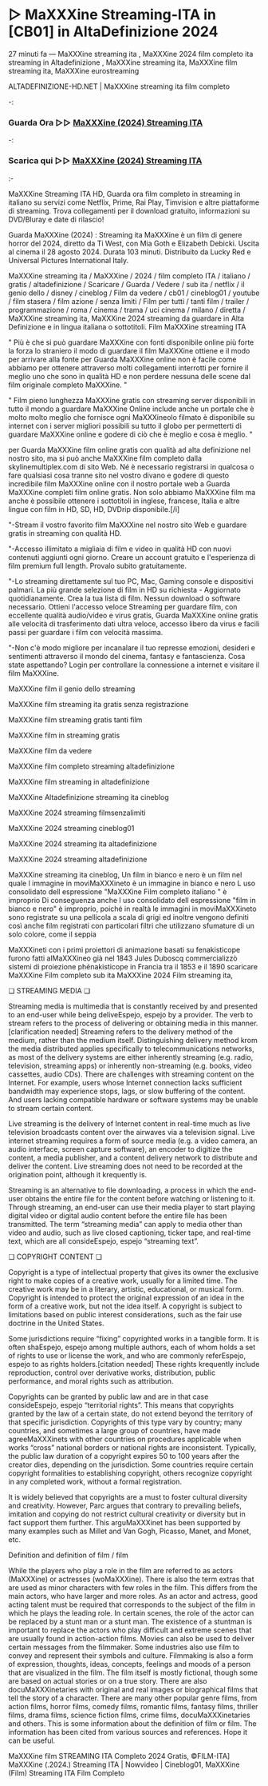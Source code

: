 # ▷ MaXXXine Streaming-ITA in [CB01] in AltaDefinizione 2024

27 minuti fa — MaXXXine streaming ita , MaXXXine 2024 film completo ita streaming in Altadefinizione , MaXXXine streaming ita, MaXXXine film streaming ita, MaXXXine eurostreaming

ALTADEFINIZIONE-HD.NET | MaXXXine streaming ita film completo

-:
 
### Guarda Ora ▷▷ [MaXXXine (2024) Streaming ITA](https://t.co/cacBLDN2R0)
-:
### Scarica qui ▷▷ [MaXXXine (2024) Streaming ITA](https://t.co/cacBLDN2R0)

:-

MaXXXine Streaming ITA HD, Guarda ora film completo in streaming in italiano su servizi come Netflix, Prime, Rai Play, Timvision e altre piattaforme di streaming. Trova collegamenti per il download gratuito, informazioni su DVD/Bluray e date di rilascio!

Guarda MaXXXine (2024) : Streaming ita MaXXXine è un film di genere horror del 2024, diretto da Ti West, con Mia Goth e Elizabeth Debicki. Uscita al cinema il 28 agosto 2024. Durata 103 minuti. Distribuito da Lucky Red e Universal Pictures International Italy.

MaXXXine streaming ita / MaXXXine / 2024 / film completo ITA / italiano / gratis / altadefinizione / Scaricare / Guarda / Vedere / sub ita / netflix / il genio dello / disney / cineblog / Film da vedere / cb01 / cineblog01 / youtube / film stasera / film azione / senza limiti / Film per tutti / tanti film / trailer / programmazione / roma / cinema / trama / uci cinema / milano / diretta / MaXXXine streaming ita, MaXXXine 2024 streaming da guardare in Alta Definizione e in lingua italiana o sottotitoli. Film MaXXXine streaming ITA

" Più è che si può guardare MaXXXine con fonti disponibile online più forte la forza lo straniero il modo di guardare il film MaXXXine ottiene e il modo per arrivare alla fonte per Guarda MaXXXine online non è facile come abbiamo per ottenere attraverso molti collegamenti interrotti per fornire il meglio uno che sono in qualità HD e non perdere nessuna delle scene dal film originale completo MaXXXine. "

" Film pieno lunghezza MaXXXine gratis con streaming server disponibili in tutto il mondo a guardare MaXXXine Online include anche un portale che è molto molto meglio che fornisce ogni MaXXXineolo filmato è disponibile su internet con i server migliori possibili su tutto il globo per permetterti di guardare MaXXXine online e godere di ciò che è meglio e cosa è meglio. "

per Guarda MaXXXine film online gratis con qualità ad alta definizione nel nostro sito, ma si può anche MaXXXine film completo dalla skylinemultiplex.com di sito Web. Né è necessario registrarsi in qualcosa o fare qualsiasi cosa tranne sito nel vostro divano e godere di questo incredibile film MaXXXine online con il nostro portale web a Guarda MaXXXine completi film online gratis. Non solo abbiamo MaXXXine film ma anche è possibile ottenere i sottotitoli in inglese, francese, Italia e altre lingue con film in HD, SD, HD, DVDrip disponibile.[/i]

"-Stream il vostro favorito film MaXXXine nel nostro sito Web e guardare gratis in streaming con qualità HD.

"-Accesso illimitato a migliaia di film e video in qualità HD con nuovi contenuti aggiunti ogni giorno. Creare un account gratuito e l'esperienza di film premium full length. Provalo subito gratuitamente.

"-Lo streaming direttamente sul tuo PC, Mac, Gaming console e dispositivi palmari. La più grande selezione di film in HD su richiesta - Aggiornato quotidianamente. Crea la tua lista di film. Nessun download o software necessario. Ottieni l'accesso veloce Streaming per guardare film, con eccellente qualità audio/video e virus gratis, Guarda MaXXXine online gratis alle velocità di trasferimento dati ultra veloce, accesso libero da virus e facili passi per guardare i film con velocità massima.

"-Non c'è modo migliore per incanalare il tuo represse emozioni, desideri e sentimenti attraverso il mondo del cinema, fantasy e fantascienza. Cosa state aspettando? Login per controllare la connessione a internet e visitare il film MaXXXine.

MaXXXine film il genio dello streaming

MaXXXine film streaming ita gratis senza registrazione

MaXXXine film streaming gratis tanti film

MaXXXine film in streaming gratis

MaXXXine film da vedere

MaXXXine film completo streaming altadefinizione

MaXXXine film streaming in altadefinizione

MaXXXine Altadefinizione streaming ita cineblog

MaXXXine 2024 streaming filmsenzalimiti

MaXXXine 2024 streaming cineblog01

MaXXXine 2024 streaming ita altadefinizione

MaXXXine 2024 streaming altadefinizione

MaXXXine streaming ita cineblog, Un film in bianco e nero è un film nel quale l immagine in moviMaXXXineto è un immagine in bianco e nero L uso consolidato dell espressione "MaXXXine Film completo italiano " è improprio Di conseguenza anche l uso consolidato dell espressione "film in bianco e nero" è improprio, poiché in realtà le immagini in moviMaXXXineto sono registrate su una pellicola a scala di grigi ed inoltre vengono definiti così anche film registrati con particolari filtri che utilizzano sfumature di un solo colore, come il seppia

MaXXXineti con i primi proiettori di animazione basati su fenakisticope furono fatti alMaXXXineo già nel 1843 Jules Duboscq commercializzò sistemi di proiezione phénakisticope in Francia tra il 1853 e il 1890 scaricare MaXXXine Film completo sub ita MaXXXine 2024 Film streaming ita,

❏ STREAMING MEDIA ❏

Streaming media is multimedia that is constantly received by and presented to an end-user while being deliveEspejo, espejo by a provider. The verb to stream refers to the process of delivering or obtaining media in this manner.[clarification needed] Streaming refers to the delivery method of the medium, rather than the medium itself. Distinguishing delivery method krom the media distributed applies specifically to telecommunications networks, as most of the delivery systems are either inherently streaming (e.g. radio, television, streaming apps) or inherently non-streaming (e.g. books, video cassettes, audio CDs). There are challenges with streaming content on the Internet. For example, users whose Internet connection lacks sufficient bandwidth may experience stops, lags, or slow buffering of the content. And users lacking compatible hardware or software systems may be unable to stream certain content.

Live streaming is the delivery of Internet content in real-time much as live television broadcasts content over the airwaves via a television signal. Live internet streaming requires a form of source media (e.g. a video camera, an audio interface, screen capture software), an encoder to digitize the content, a media publisher, and a content delivery network to distribute and deliver the content. Live streaming does not need to be recorded at the origination point, although it krequently is.

Streaming is an alternative to file downloading, a process in which the end-user obtains the entire file for the content before watching or listening to it. Through streaming, an end-user can use their media player to start playing digital video or digital audio content before the entire file has been transmitted. The term “streaming media” can apply to media other than video and audio, such as live closed captioning, ticker tape, and real-time text, which are all consideEspejo, espejo “streaming text”.

❏ COPYRIGHT CONTENT ❏

Copyright is a type of intellectual property that gives its owner the exclusive right to make copies of a creative work, usually for a limited time. The creative work may be in a literary, artistic, educational, or musical form. Copyright is intended to protect the original expression of an idea in the form of a creative work, but not the idea itself. A copyright is subject to limitations based on public interest considerations, such as the fair use doctrine in the United States.

Some jurisdictions require “fixing” copyrighted works in a tangible form. It is often shaEspejo, espejo among multiple authors, each of whom holds a set of rights to use or license the work, and who are commonly referEspejo, espejo to as rights holders.[citation needed] These rights krequently include reproduction, control over derivative works, distribution, public performance, and moral rights such as attribution.

Copyrights can be granted by public law and are in that case consideEspejo, espejo “territorial rights”. This means that copyrights granted by the law of a certain state, do not extend beyond the territory of that specific jurisdiction. Copyrights of this type vary by country; many countries, and sometimes a large group of countries, have made agreeMaXXXinets with other countries on procedures applicable when works “cross” national borders or national rights are inconsistent. Typically, the public law duration of a copyright expires 50 to 100 years after the creator dies, depending on the jurisdiction. Some countries require certain copyright formalities to establishing copyright, others recognize copyright in any completed work, without a formal registration.

It is widely believed that copyrights are a must to foster cultural diversity and creativity. However, Parc argues that contrary to prevailing beliefs, imitation and copying do not restrict cultural creativity or diversity but in fact support them further. This arguMaXXXinet has been supported by many examples such as Millet and Van Gogh, Picasso, Manet, and Monet, etc.

Definition and definition of film / film

While the players who play a role in the film are referred to as actors (MaXXXine) or actresses (woMaXXXine). There is also the term extras that are used as minor characters with few roles in the film. This differs from the main actors, who have larger and more roles. As an actor and actress, good acting talent must be required that corresponds to the subject of the film in which he plays the leading role. In certain scenes, the role of the actor can be replaced by a stunt man or a stunt man. The existence of a stuntman is important to replace the actors who play difficult and extreme scenes that are usually found in action-action films. Movies can also be used to deliver certain messages from the filmmaker. Some industries also use film to convey and represent their symbols and culture. Filmmaking is also a form of expression, thoughts, ideas, concepts, feelings and moods of a person that are visualized in the film. The film itself is mostly fictional, though some are based on actual stories or on a true story. There are also docuMaXXXinetaries with original and real images or biographical films that tell the story of a character. There are many other popular genre films, from action films, horror films, comedy films, romantic films, fantasy films, thriller films, drama films, science fiction films, crime films, docuMaXXXinetaries and others. This is some information about the definition of film or film. The information has been cited from various sources and references. Hope it can be useful.

MaXXXine film STREAMING ITA Completo 2024 Gratis, ©FILM-ITA] MaXXXine (.2024.) Streaming ITA | Nowvideo | Cineblog01, MaXXXine (Film) Streaming ITA Film Completo
